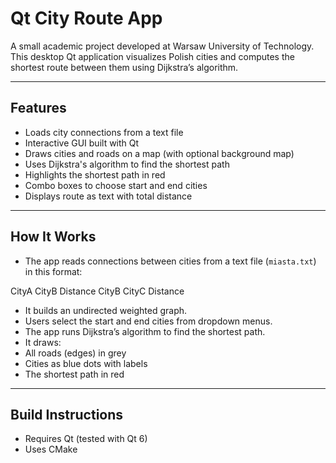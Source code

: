 # Qt City Route App

A small academic project developed at Warsaw University of Technology. This desktop Qt application visualizes Polish cities and computes the shortest route between them using Dijkstra’s algorithm.

---

## Features

- Loads city connections from a text file  
- Interactive GUI built with Qt  
- Draws cities and roads on a map (with optional background map)  
- Uses Dijkstra's algorithm to find the shortest path  
- Highlights the shortest path in red  
- Combo boxes to choose start and end cities  
- Displays route as text with total distance

---

## How It Works

- The app reads connections between cities from a text file (`miasta.txt`) in this format:

CityA CityB Distance
CityB CityC Distance

- It builds an undirected weighted graph.
- Users select the start and end cities from dropdown menus.
- The app runs Dijkstra’s algorithm to find the shortest path.
- It draws:
- All roads (edges) in grey
- Cities as blue dots with labels
- The shortest path in red

---

## Build Instructions

- Requires Qt (tested with Qt 6)  
- Uses CMake

